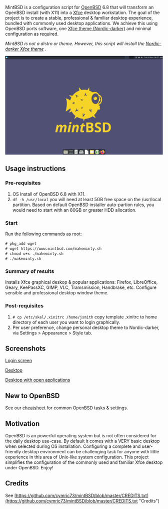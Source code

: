 MintBSD is a configuration script for [OpenBSD](https://openbsd.org "OpenBSD") 6.8 that will transform an OpenBSD install (with X11) into a [Xfce](https://xfce.org/ "Xfce desktop environment") desktop workstation.  The goal of the project is to create a stable, professional & familiar desktop experience, bundled with commonly used desktop applications.  We achieve this using OpenBSD ports software, one [Xfce theme (Nordic-darker)](https://www.xfce-look.org/p/1267246/ "Xfce theme Nordic-darker") and minimal configuration as required.

*MintBSD is not a distro or theme.  However, this script will install the [Nordic-darker Xfce theme](https://www.xfce-look.org/p/1267246/ "Xfce theme Nordic-darker") .*  

![mintBSD desktop](https://raw.githubusercontent.com/cymric73/mintBSD/master/docs/img/desktop.png "mintBSD desktop") <!-- .element width="50%" -->

## Usage instructions
### Pre-requisites
1. OS Install of OpenBSD 6.8 with X11.
2. `df -h /usr/local` you will need at least 5GB free space on the /usr/local partition.  Based on default OpenBSD installer auto-partion rules, you would need to start with an 80GB or greater HDD allocation.

### Start
Run the following commands as root:
```
# pkg_add wget
# wget https://www.mintbsd.com/makeminty.sh
# chmod u+x ./makeminty.sh
# ./makeminty.sh
```
### Summary of results
Installs Xfce graphical deskop & popular applications: Firefox, LibreOffice, Geary, KeePassXC, GIMP, VLC, Tramsmission, Handbrake, etc. Configure sensible and professional desktop window theme.

### Post-requisites
1. `# cp /etc/skel/.xinitrc /home/jsmith` copy template .xinitrc to home directory of each user you want to login graphically.
2. Per user preference, change personal desktop theme to Nordic-darker, via Settings > Appearance > Style tab.

## Screenshots
[Login screen](https://www.mintbsd.com/img/login.png "mintBSD login screen")

[Desktop](https://www.mintbsd.com/img/desktop.png "mintBSD desktop screenshot")

[Desktop with open applications](https://www.mintbsd.com/img/desktop-with-apps.png "mintBSD desktop with apps screenshot")

## New to OpenBSD
See our [cheatsheet](cheatsheet.html) for common OpenBSD tasks & settings.

## Motivation
OpenBSD is an powerful operating system but is not often considered for the daily desktop use-case. By default it comes with a VERY basic desktop when selected during OS installation. Configuring a complete and user-friendly desktop environment can be challenging task for anyone with little experience in this area of Unix-like system configuration.  This project simplifies the configuration of the commonly used and familiar Xfce desktop under OpenBSD.  Enjoy!

## Credits
See [https://github.com/cymric73/mintBSD/blob/master/CREDITS.txt](https://github.com/cymric73/mintBSD/blob/master/CREDITS.txt "Credits")
